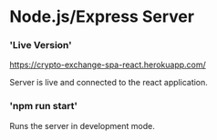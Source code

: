 # Node.js/Express Server

### 'Live Version'

https://crypto-exchange-spa-react.herokuapp.com/

Server is live and connected to the react application.

### 'npm run start'

Runs the server in development mode.
